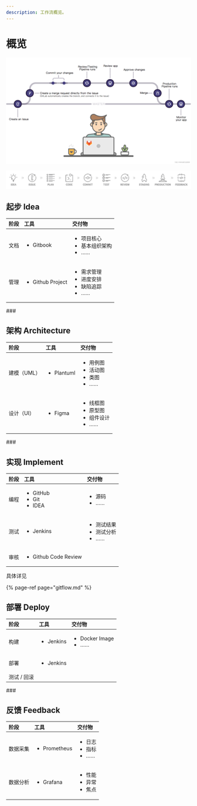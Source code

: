 ```yaml
---
description: 工作流概览。
---
```


# 概览

![&#x5DE5;&#x4F5C;&#x6D41;&#x7A0B;&#x56FE; - &#x6765;&#x6E90;&#xFF1A;gitlab.com](../.gitbook/assets/image.png)

![&#x5DE5;&#x4F5C;&#x6D41;&#x7A0B;&#x56FE; - &#x6765;&#x6E90;&#xFF1A;gitlab.com](../.gitbook/assets/image%20%281%29.png)

## **起步 Idea**

<table>
  <thead>
    <tr>
      <th style="text-align:left">&#x9636;&#x6BB5;</th>
      <th style="text-align:left"><b>&#x5DE5;&#x5177;</b>
      </th>
      <th style="text-align:left">&#x4EA4;&#x4ED8;&#x7269;</th>
    </tr>
  </thead>
  <tbody>
    <tr>
      <td style="text-align:left">&#x6587;&#x6863;</td>
      <td style="text-align:left">
        <p></p>
        <ul>
          <li>Gitbook</li>
        </ul>
      </td>
      <td style="text-align:left">
        <p></p>
        <ul>
          <li>&#x9879;&#x76EE;&#x6838;&#x5FC3;</li>
          <li>&#x57FA;&#x672C;&#x7EC4;&#x7EC7;&#x67B6;&#x6784;</li>
          <li>&#x2026;&#x2026;</li>
        </ul>
      </td>
    </tr>
    <tr>
      <td style="text-align:left">&#x7BA1;&#x7406;</td>
      <td style="text-align:left">
        <p></p>
        <ul>
          <li>Github Project</li>
        </ul>
      </td>
      <td style="text-align:left">
        <p></p>
        <ul>
          <li>&#x9700;&#x6C42;&#x7BA1;&#x7406;</li>
          <li>&#x8FDB;&#x5EA6;&#x5B89;&#x6392;</li>
          <li>&#x7F3A;&#x9677;&#x8FFD;&#x8E2A;</li>
          <li>&#x2026;&#x2026;</li>
        </ul>
      </td>
    </tr>
  </tbody>
</table>### 

## 架构 Architecture

<table>
  <thead>
    <tr>
      <th style="text-align:left">&#x9636;&#x6BB5;</th>
      <th style="text-align:left"><b>&#x5DE5;&#x5177;</b>
      </th>
      <th style="text-align:left">&#x4EA4;&#x4ED8;&#x7269;</th>
    </tr>
  </thead>
  <tbody>
    <tr>
      <td style="text-align:left">&#x5EFA;&#x6A21;&#xFF08;UML&#xFF09;</td>
      <td style="text-align:left">
        <p></p>
        <ul>
          <li>Plantuml</li>
        </ul>
      </td>
      <td style="text-align:left">
        <p></p>
        <ul>
          <li>&#x7528;&#x4F8B;&#x56FE;</li>
          <li>&#x6D3B;&#x52A8;&#x56FE;</li>
          <li>&#x7C7B;&#x56FE;</li>
          <li>&#x2026;&#x2026;</li>
        </ul>
      </td>
    </tr>
    <tr>
      <td style="text-align:left">&#x8BBE;&#x8BA1;&#xFF08;UI&#xFF09;</td>
      <td style="text-align:left">
        <p></p>
        <ul>
          <li>Figma</li>
        </ul>
      </td>
      <td style="text-align:left">
        <p></p>
        <ul>
          <li>&#x7EBF;&#x6846;&#x56FE;</li>
          <li>&#x539F;&#x578B;&#x56FE;</li>
          <li>&#x7EC4;&#x4EF6;&#x8BBE;&#x8BA1;</li>
          <li>&#x2026;&#x2026;</li>
        </ul>
      </td>
    </tr>
  </tbody>
</table>### 

## 实现 Implement

<table>
  <thead>
    <tr>
      <th style="text-align:left">&#x9636;&#x6BB5;</th>
      <th style="text-align:left"><b>&#x5DE5;&#x5177;</b>
      </th>
      <th style="text-align:left">&#x4EA4;&#x4ED8;&#x7269;</th>
    </tr>
  </thead>
  <tbody>
    <tr>
      <td style="text-align:left">&#x7F16;&#x7A0B;</td>
      <td style="text-align:left">
        <p></p>
        <ul>
          <li>GitHub</li>
          <li>Git</li>
          <li>IDEA</li>
        </ul>
      </td>
      <td style="text-align:left">
        <p></p>
        <ul>
          <li>&#x6E90;&#x7801;</li>
          <li>&#x2026;&#x2026;</li>
        </ul>
      </td>
    </tr>
    <tr>
      <td style="text-align:left">&#x6D4B;&#x8BD5;</td>
      <td style="text-align:left">
        <p></p>
        <ul>
          <li>Jenkins</li>
        </ul>
      </td>
      <td style="text-align:left">
        <p></p>
        <ul>
          <li>&#x6D4B;&#x8BD5;&#x7ED3;&#x679C;</li>
          <li>&#x6D4B;&#x8BD5;&#x5206;&#x6790;</li>
          <li>&#x2026;&#x2026;</li>
        </ul>
      </td>
    </tr>
    <tr>
      <td style="text-align:left">&#x5BA1;&#x6838;</td>
      <td style="text-align:left">
        <p></p>
        <ul>
          <li>Github Code Review</li>
        </ul>
      </td>
      <td style="text-align:left"></td>
    </tr>
  </tbody>
</table>具体详见

{% page-ref page="gitflow.md" %}



## 部署 Deploy

<table>
  <thead>
    <tr>
      <th style="text-align:left">&#x9636;&#x6BB5;</th>
      <th style="text-align:left"><b>&#x5DE5;&#x5177;</b>
      </th>
      <th style="text-align:left">&#x4EA4;&#x4ED8;&#x7269;</th>
    </tr>
  </thead>
  <tbody>
    <tr>
      <td style="text-align:left">&#x6784;&#x5EFA;</td>
      <td style="text-align:left">
        <p></p>
        <ul>
          <li>Jenkins</li>
        </ul>
      </td>
      <td style="text-align:left">
        <p></p>
        <ul>
          <li>Docker Image</li>
          <li>&#x2026;&#x2026;</li>
        </ul>
      </td>
    </tr>
    <tr>
      <td style="text-align:left">&#x90E8;&#x7F72;</td>
      <td style="text-align:left">
        <p></p>
        <ul>
          <li>Jenkins</li>
        </ul>
      </td>
      <td style="text-align:left"></td>
    </tr>
    <tr>
      <td style="text-align:left">&#x6D4B;&#x8BD5; / &#x56DE;&#x6EDA;</td>
      <td style="text-align:left"></td>
      <td style="text-align:left"></td>
    </tr>
  </tbody>
</table>### 

## 反馈 Feedback

<table>
  <thead>
    <tr>
      <th style="text-align:left">&#x9636;&#x6BB5;</th>
      <th style="text-align:left"><b>&#x5DE5;&#x5177;</b>
      </th>
      <th style="text-align:left">&#x4EA4;&#x4ED8;&#x7269;</th>
    </tr>
  </thead>
  <tbody>
    <tr>
      <td style="text-align:left">
        <p></p>
        <p>&#x6570;&#x636E;&#x91C7;&#x96C6;</p>
      </td>
      <td style="text-align:left">
        <p></p>
        <ul>
          <li>Prometheus</li>
        </ul>
      </td>
      <td style="text-align:left">
        <p></p>
        <ul>
          <li>&#x65E5;&#x5FD7;</li>
          <li>&#x6307;&#x6807;</li>
          <li>&#x2026;&#x2026;</li>
        </ul>
      </td>
    </tr>
    <tr>
      <td style="text-align:left">
        <p></p>
        <p>&#x6570;&#x636E;&#x5206;&#x6790;</p>
      </td>
      <td style="text-align:left">
        <p></p>
        <ul>
          <li>Grafana</li>
        </ul>
      </td>
      <td style="text-align:left">
        <p></p>
        <ul>
          <li>&#x6027;&#x80FD;</li>
          <li>&#x5F02;&#x5E38;</li>
          <li>&#x7126;&#x70B9;</li>
        </ul>
      </td>
    </tr>
  </tbody>
</table>

